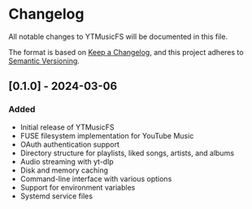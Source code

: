 # Changelog

All notable changes to YTMusicFS will be documented in this file.

The format is based on [Keep a Changelog](https://keepachangelog.com/en/1.0.0/),
and this project adheres to [Semantic Versioning](https://semver.org/spec/v2.0.0.html).

## [0.1.0] - 2024-03-06

### Added

- Initial release of YTMusicFS
- FUSE filesystem implementation for YouTube Music
- OAuth authentication support
- Directory structure for playlists, liked songs, artists, and albums
- Audio streaming with yt-dlp
- Disk and memory caching
- Command-line interface with various options
- Support for environment variables
- Systemd service files
